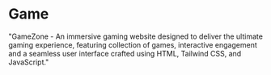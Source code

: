 # Game
"GameZone - An immersive gaming website designed to deliver the ultimate gaming experience, featuring  collection of games, interactive  engagement and a seamless user interface crafted using HTML, Tailwind CSS, and JavaScript."
